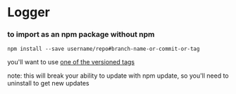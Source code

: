 # Logger

### to import as an npm package without npm

```
npm install --save username/repo#branch-name-or-commit-or-tag
```

you'll want to use [one of the versioned tags](https://github.com/brendanfmartin/logger/tags) 

note: this will break your ability to update with npm update, so you'll need to uninstall to get new updates

